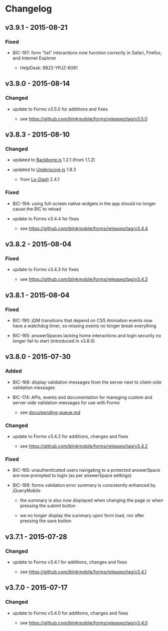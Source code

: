 # Changelog


## v3.9.1 - 2015-08-21


### Fixed

- BIC-197: form "list" interactions now function correctly in Safari, Firefox,
  and Internet Explorer

    - HelpDesk: 8822-YPJZ-6091


## v3.9.0 - 2015-08-14


### Changed

- update to Forms v3.5.0 for additions and fixes

    - see https://github.com/blinkmobile/forms/releases/tag/v3.5.0


## v3.8.3 - 2015-08-10


### Changed

- updated to [Backbone.js](http://backbonejs.org/#changelog) 1.2.1 (from 1.1.2)

- updated to [Underscore.js](http://underscorejs.org/#changelog) 1.8.3

    - from [Lo-Dash](https://github.com/lodash/lodash/wiki/Changelog) 2.4.1


### Fixed

- BIC-194: using full-screen native widgets in the app should no longer cause
  the BIC to reload

- update to Forms v3.4.4 for fixes

    - see https://github.com/blinkmobile/forms/releases/tag/v3.4.4


## v3.8.2 - 2015-08-04


### Fixed

- update to Forms v3.4.3 for fixes

    - see https://github.com/blinkmobile/forms/releases/tag/v3.4.3


## v3.8.1 - 2015-08-04


### Fixed

- BIC-190: jQM transitions that depend on CSS Animation events now have a
  watchdog timer, so missing events no longer break everything

- BIC-165: answerSpaces lacking home interactions and login security no longer
  fail to start (introduced in v3.8.0)


## v3.8.0 - 2015-07-30


### Added

- BIC-168: display validation messages from the server next to client-side
  validation messages

- BIC-174: APIs, events and documentation for managing custom and server-side
  validation messages for use with Forms

    - see [docs/pending-queue.md](docs/pending-queue.md)


### Changed

- update to Forms v3.4.2 for additions, changes and fixes

    - see https://github.com/blinkmobile/forms/releases/tag/v3.4.2

### Fixed

- BIC-165: unauthenticated users navigating to a protected answerSpace are now
  prompted to login (as per answerSpace settings)

- BIC-189: forms validation error summary is consistently enhanced by
  jQueryMobile

    - the summary is also now displayed when changing the page or when pressing
      the submit button

    - we no longer display the summary upon form load, nor after pressing the
      save button


## v3.7.1 - 2015-07-28


### Changed

- update to Forms v3.4.1 for additions, changes and fixes

    - see https://github.com/blinkmobile/forms/releases/tag/v3.4.1


## v3.7.0 - 2015-07-17


### Changed

- update to Forms v3.4.0 for additions, changes and fixes

    - see https://github.com/blinkmobile/forms/releases/tag/v3.4.0
